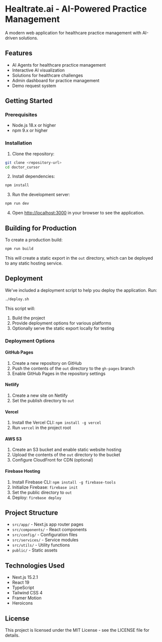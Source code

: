 # Healtrate.ai - AI-Powered Practice Management

A modern web application for healthcare practice management with AI-driven solutions.

## Features

- AI Agents for healthcare practice management
- Interactive AI visualization
- Solutions for healthcare challenges
- Admin dashboard for practice management
- Demo request system

## Getting Started

### Prerequisites

- Node.js 18.x or higher
- npm 9.x or higher

### Installation

1. Clone the repository:
```bash
git clone <repository-url>
cd doctor_cursor
```

2. Install dependencies:
```bash
npm install
```

3. Run the development server:
```bash
npm run dev
```

4. Open [http://localhost:3000](http://localhost:3000) in your browser to see the application.

## Building for Production

To create a production build:

```bash
npm run build
```

This will create a static export in the `out` directory, which can be deployed to any static hosting service.

## Deployment

We've included a deployment script to help you deploy the application. Run:

```bash
./deploy.sh
```

This script will:
1. Build the project
2. Provide deployment options for various platforms
3. Optionally serve the static export locally for testing

### Deployment Options

#### GitHub Pages

1. Create a new repository on GitHub
2. Push the contents of the `out` directory to the `gh-pages` branch
3. Enable GitHub Pages in the repository settings

#### Netlify

1. Create a new site on Netlify
2. Set the publish directory to `out`

#### Vercel

1. Install the Vercel CLI: `npm install -g vercel`
2. Run `vercel` in the project root

#### AWS S3

1. Create an S3 bucket and enable static website hosting
2. Upload the contents of the `out` directory to the bucket
3. Configure CloudFront for CDN (optional)

#### Firebase Hosting

1. Install Firebase CLI: `npm install -g firebase-tools`
2. Initialize Firebase: `firebase init`
3. Set the public directory to `out`
4. Deploy: `firebase deploy`

## Project Structure

- `src/app/` - Next.js app router pages
- `src/components/` - React components
- `src/config/` - Configuration files
- `src/services/` - Service modules
- `src/utils/` - Utility functions
- `public/` - Static assets

## Technologies Used

- Next.js 15.2.1
- React 19
- TypeScript
- Tailwind CSS 4
- Framer Motion
- Heroicons

## License

This project is licensed under the MIT License - see the LICENSE file for details.
